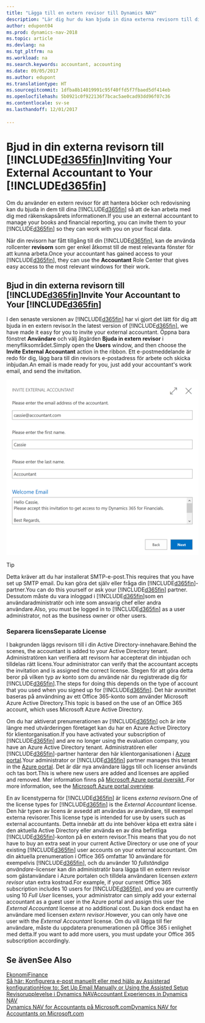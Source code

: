 ```yaml
---
title: "Lägga till en extern revisor till Dynamics NAV"
description: "Lär dig hur du kan bjuda in dina externa revisorn till din Dynamics NAV"
author: edupont04
ms.prod: dynamics-nav-2018
ms.topic: article
ms.devlang: na
ms.tgt_pltfrm: na
ms.workload: na
ms.search.keywords: accountant, accounting
ms.date: 09/05/2017
ms.author: edupont
ms.translationtype: HT
ms.sourcegitcommit: 1dfba8b14019991c95f40ffd5f7fbaed5df414eb
ms.openlocfilehash: 5b0921c0f922136f7bcac5ae0cad93dd96f07c36
ms.contentlocale: sv-se
ms.lasthandoff: 12/01/2017

---
```

# <a name="inviting-your-external-accountant-to-your-included365finincludesd365finmdmd"></a><span data-ttu-id="675ed-103">Bjud in din externa revisorn till [!INCLUDE[d365fin](includes/d365fin_md.md)]</span><span class="sxs-lookup"><span data-stu-id="675ed-103">Inviting Your External Accountant to Your [!INCLUDE[d365fin](includes/d365fin_md.md)]</span></span>
<span data-ttu-id="675ed-104">Om du använder en extern revisor för att hantera böcker och redovisning kan du bjuda in dem till dina [!INCLUDE[d365fin](includes/d365fin_md.md)] så att de kan arbeta med dig med räkenskapsårets informationen.</span><span class="sxs-lookup"><span data-stu-id="675ed-104">If you use an external accountant to manage your books and financial reporting, you can invite them to your [!INCLUDE[d365fin](includes/d365fin_md.md)] so they can work with you on your fiscal data.</span></span>

<span data-ttu-id="675ed-105">När din revisorn har fått tillgång till din [!INCLUDE[d365fin](includes/d365fin_md.md)], kan de använda rollcenter **revisorn** som ger enkel åtkomst till de mest relevanta fönster för att kunna arbeta.</span><span class="sxs-lookup"><span data-stu-id="675ed-105">Once your accountant has gained access to your [!INCLUDE[d365fin](includes/d365fin_md.md)], they can use the **Accountant** Role Center that gives easy access to the most relevant windows for their work.</span></span>  

## <a name="invite-your-accountant-to-your-included365finincludesd365finmdmd"></a><span data-ttu-id="675ed-106">Bjud in din externa revisorn till [!INCLUDE[d365fin](includes/d365fin_md.md)]</span><span class="sxs-lookup"><span data-stu-id="675ed-106">Invite Your Accountant to Your [!INCLUDE[d365fin](includes/d365fin_md.md)]</span></span>
<span data-ttu-id="675ed-107">I den senaste versionen av [!INCLUDE[d365fin](includes/d365fin_md.md)] har vi gjort det lätt för dig att bjuda in en extern revisor.</span><span class="sxs-lookup"><span data-stu-id="675ed-107">In the latest version of [!INCLUDE[d365fin](includes/d365fin_md.md)], we have made it easy for you to invite your external accountant.</span></span> <span data-ttu-id="675ed-108">Öppna bara fönstret **Användare** och välj åtgärden **Bjuda in extern revisor** i menyfliksområdet.</span><span class="sxs-lookup"><span data-stu-id="675ed-108">Simply open the **Users** window, and then choose the **Invite External Accountant** action in the ribbon.</span></span> <span data-ttu-id="675ed-109">Ett e-postmeddelande är redo för dig, lägg bara till din revisors e-postadress för arbete och skicka inbjudan.</span><span class="sxs-lookup"><span data-stu-id="675ed-109">An email is made ready for you, just add your accountant's work email, and send the invitation.</span></span>  

![Bjud in din revisor](./media/finance-invite-accountant/invite-accountant.png)

> [!TIP]  
>  <span data-ttu-id="675ed-111">Detta kräver att du har installerat SMTP-e-post.</span><span class="sxs-lookup"><span data-stu-id="675ed-111">This requires that you have set up SMTP email.</span></span> <span data-ttu-id="675ed-112">Du kan göra det själv eller fråga din [!INCLUDE[d365fin](includes/d365fin_md.md)]-partner.</span><span class="sxs-lookup"><span data-stu-id="675ed-112">You can do this yourself or ask your [!INCLUDE[d365fin](includes/d365fin_md.md)] partner.</span></span> <span data-ttu-id="675ed-113">Dessutom måste du vara inloggad i [!INCLUDE[d365fin](includes/d365fin_md.md)]som en användaradministratör och inte som ansvarig chef eller andra användare.</span><span class="sxs-lookup"><span data-stu-id="675ed-113">Also, you must be logged in to [!INCLUDE[d365fin](includes/d365fin_md.md)] as a user administrator, not as the business owner or other users.</span></span>  

### <a name="separate-license"></a><span data-ttu-id="675ed-114">Separera licens</span><span class="sxs-lookup"><span data-stu-id="675ed-114">Separate License</span></span>
<span data-ttu-id="675ed-115">I bakgrunden läggs revisorn till i din Active Directory-innehavare.</span><span class="sxs-lookup"><span data-stu-id="675ed-115">Behind the scenes, the accountant is added to your Active Directory tenant.</span></span> <span data-ttu-id="675ed-116">Administratören kan verifiera att revisorn har accepterat din inbjudan och tilldelas rätt licens.</span><span class="sxs-lookup"><span data-stu-id="675ed-116">Your administrator can verify that the accountant accepts the invitation and is assigned the correct license.</span></span> <span data-ttu-id="675ed-117">Stegen för att göra detta beror på vilken typ av konto som du använde när du registrerade dig för [!INCLUDE[d365fin](includes/d365fin_md.md)].</span><span class="sxs-lookup"><span data-stu-id="675ed-117">The steps for doing this depends on the type of account that you used when you signed up for [!INCLUDE[d365fin](includes/d365fin_md.md)].</span></span> <span data-ttu-id="675ed-118">Det här avsnittet baseras på användning av ett Office 365-konto som använder Microsoft Azure Active Directory.</span><span class="sxs-lookup"><span data-stu-id="675ed-118">This topic is based on the use of an Office 365 account, which uses Microsoft Azure Active Directory.</span></span>  

<span data-ttu-id="675ed-119">Om du har aktiverat prenumerationen av [!INCLUDE[d365fin](includes/d365fin_md.md)] och är inte längre med utvärderingen företaget kan du har en Azure Active Directory för klientorganisation.</span><span class="sxs-lookup"><span data-stu-id="675ed-119">If you have activated your subscription of [!INCLUDE[d365fin](includes/d365fin_md.md)] and are no longer using the evaluation company, you have an Azure Active Directory tenant.</span></span> <span data-ttu-id="675ed-120">Administratören eller [!INCLUDE[d365fin](includes/d365fin_md.md)]-partner hanterar den här klientorganisationen i [Azure portal](https://portal.azure.com).</span><span class="sxs-lookup"><span data-stu-id="675ed-120">Your administrator or [!INCLUDE[d365fin](includes/d365fin_md.md)] partner manages this tenant in the [Azure portal](https://portal.azure.com).</span></span> <span data-ttu-id="675ed-121">Det är där nya användare läggs till och licenser används och tas bort.</span><span class="sxs-lookup"><span data-stu-id="675ed-121">This is where new users are added and licenses are applied and removed.</span></span> <span data-ttu-id="675ed-122">Mer information finns på [Microsoft Azure portal översikt ](https://docs.microsoft.com/en-us/azure/azure-portal-overview).</span><span class="sxs-lookup"><span data-stu-id="675ed-122">For more information, see the [Microsoft Azure portal overview](https://docs.microsoft.com/en-us/azure/azure-portal-overview).</span></span>  

<span data-ttu-id="675ed-123">En av licenstyperna för [!INCLUDE[d365fin](includes/d365fin_md.md)] är licens *externa revisorn*.</span><span class="sxs-lookup"><span data-stu-id="675ed-123">One of the license types for [!INCLUDE[d365fin](includes/d365fin_md.md)] is the *External Accountant* license.</span></span> <span data-ttu-id="675ed-124">Den här typen av licens är avsedd att användas av användare, till exempel externa revisorer.</span><span class="sxs-lookup"><span data-stu-id="675ed-124">This license type is intended for use by users such as external accountants.</span></span> <span data-ttu-id="675ed-125">Detta innebär att du inte behöver köpa ett extra säte i den aktuella Active Directory eller använda en av dina befintliga [!INCLUDE[d365fin](includes/d365fin_md.md)]-konton på en extern revisor.</span><span class="sxs-lookup"><span data-stu-id="675ed-125">This means that you do not have to buy an extra seat in your current Active Directory or use one of your existing [!INCLUDE[d365fin](includes/d365fin_md.md)] user accounts on your external accountant.</span></span> <span data-ttu-id="675ed-126">Om din aktuella prenumeration i Office 365 omfattar 10 användare för exempelvis [!INCLUDE[d365fin](includes/d365fin_md.md)], och du använder 10 *fullständiga användare*-licenser kan din administratör bara lägga till en extern revisor som gästanvändare i Azure portalen och tilldela användaren licensen *extern revisor* utan extra kostnad.</span><span class="sxs-lookup"><span data-stu-id="675ed-126">For example, if your current Office 365 subscription includes 10 users for [!INCLUDE[d365fin](includes/d365fin_md.md)], and you are currently using 10 *Full User* licenses, your administrator can simply add your external accountant as a guest user in the Azure portal and assign this user the *External Accountant* license at no additional cost.</span></span> <span data-ttu-id="675ed-127">Du kan dock endast ha en användare med licensen *extern revisor*.</span><span class="sxs-lookup"><span data-stu-id="675ed-127">However, you can only have one user with the *External Accountant* license.</span></span> <span data-ttu-id="675ed-128">Om du vill lägga till fler användare, måste du uppdatera prenumerationen på Office 365 i enlighet med detta.</span><span class="sxs-lookup"><span data-stu-id="675ed-128">If you want to add more users, you must update your Office 365 subscription accordingly.</span></span>  

## <a name="see-also"></a><span data-ttu-id="675ed-129">Se även</span><span class="sxs-lookup"><span data-stu-id="675ed-129">See Also</span></span>
[<span data-ttu-id="675ed-130">Ekonomi</span><span class="sxs-lookup"><span data-stu-id="675ed-130">Finance</span></span>](finance.md)  
[<span data-ttu-id="675ed-131">Så här: Konfigurera e-post manuellt eller med hjälp av Assisterad konfiguration</span><span class="sxs-lookup"><span data-stu-id="675ed-131">How to: Set Up Email Manually or Using the Assisted Setup</span></span>](madeira-how-setup-email.md)  
[<span data-ttu-id="675ed-132">Revisorupplevelse i Dynamics NAV</span><span class="sxs-lookup"><span data-stu-id="675ed-132">Accountant Experiences in Dynamics NAV</span></span>](finance-accounting.md)  
[<span data-ttu-id="675ed-133">Dynamics NAV for Accountants på Microsoft.com</span><span class="sxs-lookup"><span data-stu-id="675ed-133">Dynamics NAV for Accountants on Microsoft.com</span></span>](https://www.microsoft.com/en-us/dynamics365/financial-insights-for-accountants)  


